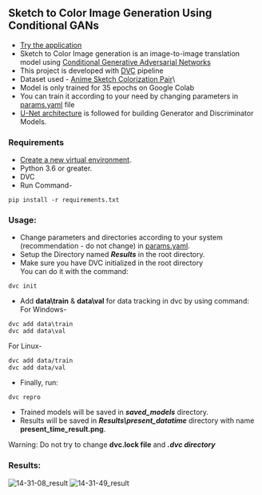 ## Sketch to Color Image Generation Using Conditional GANs
* [Try the application](ec2-18-180-59-62.ap-northeast-1.compute.amazonaws.com)
* Sketch to Color Image generation is an image-to-image translation model using [Conditional Generative Adversarial Networks](https://arxiv.org/abs/1411.1784)
* This project is developed with [DVC](https://dvc.org/) pipeline
* Dataset used - [Anime Sketch Colorization Pair](https://www.kaggle.com/ktaebum/anime-sketch-colorization-pair)\
* Model is only trained for 35 epochs on Google Colab
* You can train it according to your need by changing parameters in [params.yaml](https://github.com/Karan-Choudhary/Sketchs_to_ColorImages/blob/main/params.yaml) file
* [U-Net architecture](=U-Net%20is%20an%20architecture,architecture%20of%20a%20convolutional%20network.&text=In%20total%20the%20network%20has%2023%20convolutional%20layers.,-Original%20MATLAB%20Code) is followed for building Generator and Discriminator Models.

### Requirements
* [Create a new virtual environment](https://docs.python.org/3/library/venv.html).
* Python 3.6 or greater.
* DVC
* Run Command-
```
pip install -r requirements.txt
```

### Usage:
* Change parameters and directories according to your system (recommendation - do not change) in [params.yaml](https://github.com/Karan-Choudhary/Sketchs_to_ColorImages/blob/main/params.yaml).
* Setup the Directory named ***Results*** in the root directory.
* Make sure you have DVC initialized in the root directory</br>
You can do it with the command:
```
dvc init
```
* Add **data\train** & **data\val** for data tracking in dvc by using command:
For Windows-
```
dvc add data\train
dvc add data\val
```
For Linux-
```
dvc add data/train
dvc add data/val
```
* Finally, run:
```
dvc repro
```
* Trained models will be saved in ***saved_models*** directory.
* Results will be saved in ***Results\present_datatime*** directory with name **present_time_result.png**.
 
Warning: Do not try to change **dvc.lock file** and ***.dvc directory***

### Results:
![14-31-08_result](https://user-images.githubusercontent.com/54716931/152635488-6db2cc5e-2a20-4b9f-bba2-2d4de6bc368b.png)
![14-31-49_result](https://user-images.githubusercontent.com/54716931/152635490-c95f15ec-a72f-4cea-bfa0-06ca002ec844.png)
